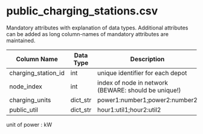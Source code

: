 # public_charging_stations.csv
Mandatory attributes with explanation of data types.
Additional attributes can be added as long column-names of mandatory attributes are maintained.

Column Name | Data Type | Description
-- | -- | --
charging_station_id | int | unique identifier for each depot
node_index | int | index of node in network (BEWARE: should be unique!)
charging_units | dict_str | power1:number1;power2:number2
public_util | dict_str | hour1:util1;hour2:util2

unit of power : kW
